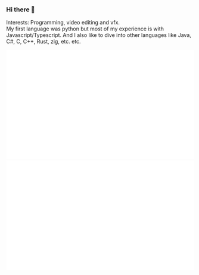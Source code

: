 ### Hi there 👋

Interests: Programming, video editing and vfx.  
My first language was python but most of my experience is with Javascript/Typescript. And I also like to dive into  other languages like Java, C#, C, C++, Rust, zig, etc. etc.
<div class="gh-stats">
  <img src="https://raw.githubusercontent.com/Mimea005/jstriebs-github-stats/master/generated/overview.svg" />
  <img src="https://raw.githubusercontent.com/Mimea005/jstriebs-github-stats/master/generated/languages.svg" />  
</div>
